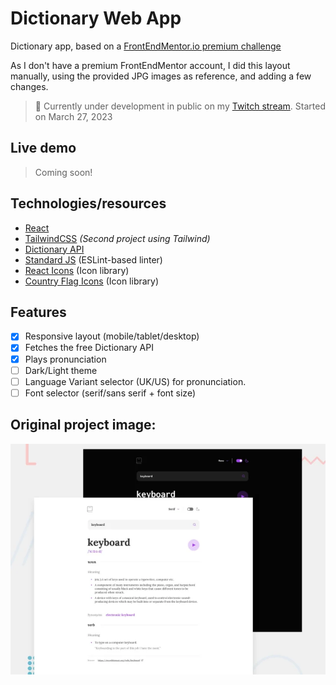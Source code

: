 # Dictionary Web App

Dictionary app, based on a [FrontEndMentor.io premium challenge](https://www.frontendmentor.io/challenges/dictionary-web-app-h5wwnyuKFL)

As I don't have a premium FrontEndMentor account, I did this layout manually, using the provided JPG images as reference, and adding a few changes.

> 👷 Currently under development in public on my [Twitch stream](https://www.twitch.tv/matiasbaldanza). Started on March 27, 2023

## Live demo

> Coming soon!

## Technologies/resources

- [React](https://react.dev/)
- [TailwindCSS](https://tailwindcss.com/) _(Second project using Tailwind)_
- [Dictionary API](https://dictionaryapi.dev/)
- [Standard JS](https://standardjs.com/index.html) (ESLint-based linter)
- [React Icons](https://react-icons.github.io/react-icons/) (Icon library)
- [Country Flag Icons](https://www.npmjs.com/package/country-flag-icons) (Icon library)

## Features

- [x] Responsive layout (mobile/tablet/desktop)
- [x] Fetches the free Dictionary API
- [x] Plays pronunciation
- [ ] Dark/Light theme
- [ ] Language Variant selector (UK/US) for pronunciation.
- [ ] Font selector (serif/sans serif + font size)

## Original project image:

![Original project image](./docs/vccuroyji9nqbuffdch6.webp)
